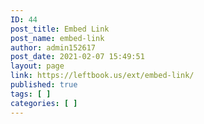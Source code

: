 ```yaml
---
ID: 44
post_title: Embed Link
post_name: embed-link
author: admin152617
post_date: 2021-02-07 15:49:51
layout: page
link: https://leftbook.us/ext/embed-link/
published: true
tags: [ ]
categories: [ ]
---
```

